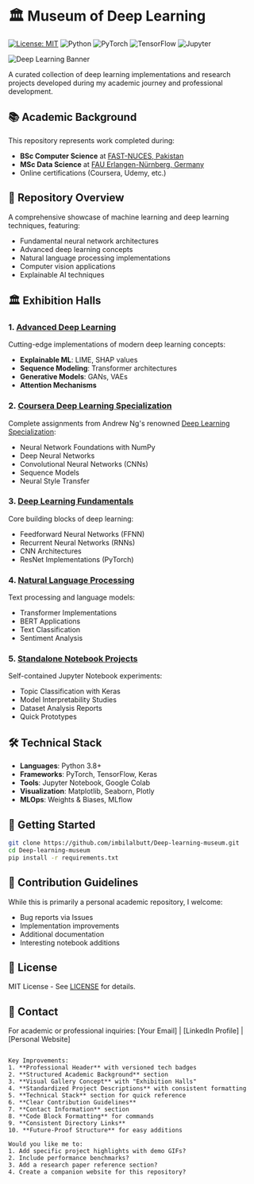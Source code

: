 # 🏛️ Museum of Deep Learning

[![License: MIT](https://img.shields.io/badge/License-MIT-yellow.svg)](https://opensource.org/licenses/MIT)
![Python](https://img.shields.io/badge/Python-3.8%2B-blue)
![PyTorch](https://img.shields.io/badge/PyTorch-2.0%2B-orange)
![TensorFlow](https://img.shields.io/badge/TensorFlow-2.12%2B-FF6F00)
![Jupyter](https://img.shields.io/badge/Jupyter-Notebook-orange)

![Deep Learning Banner](https://ch.mathworks.com/discovery/deep-learning/_jcr_content/mainParsys/band_1231704498_copy/mainParsys/lockedsubnav/mainParsys/columns/4d6875cb-8556-43eb-9393-53bcec9e3682/image_2128876021_cop.adapt.full.medium.svg/1726854001233.svg)

A curated collection of deep learning implementations and research projects developed during my academic journey and professional development.

## 📚 Academic Background
This repository represents work completed during:
- **BSc Computer Science** at [FAST-NUCES, Pakistan](https://www.nu.edu.pk/)
- **MSc Data Science** at [FAU Erlangen-Nürnberg, Germany](https://www.fau.eu/)
- Online certifications (Coursera, Udemy, etc.)

## 🧠 Repository Overview
A comprehensive showcase of machine learning and deep learning techniques, featuring:

- Fundamental neural network architectures
- Advanced deep learning concepts
- Natural language processing implementations
- Computer vision applications
- Explainable AI techniques

## 🏛️ Exhibition Halls

### 1. [Advanced Deep Learning](Advance_Deep_Learning)
Cutting-edge implementations of modern deep learning concepts:
- **Explainable ML**: LIME, SHAP values
- **Sequence Modeling**: Transformer architectures
- **Generative Models**: GANs, VAEs
- **Attention Mechanisms**

### 2. [Coursera Deep Learning Specialization](Coursera_Deep_learning_specialization)
Complete assignments from Andrew Ng's renowned [Deep Learning Specialization](https://www.coursera.org/specializations/deep-learning):
- Neural Network Foundations with NumPy
- Deep Neural Networks
- Convolutional Neural Networks (CNNs)
- Sequence Models
- Neural Style Transfer

### 3. [Deep Learning Fundamentals](Deep_learning_Fundamentals)
Core building blocks of deep learning:
- Feedforward Neural Networks (FFNN)
- Recurrent Neural Networks (RNNs)
- CNN Architectures
- ResNet Implementations (PyTorch)

### 4. [Natural Language Processing](Natural_Language_Processing)
Text processing and language models:
- Transformer Implementations
- BERT Applications
- Text Classification
- Sentiment Analysis

### 5. [Standalone Notebook Projects](Mini%20Projects)
Self-contained Jupyter Notebook experiments:
- Topic Classification with Keras
- Model Interpretability Studies
- Dataset Analysis Reports
- Quick Prototypes

## 🛠️ Technical Stack
- **Languages**: Python 3.8+
- **Frameworks**: PyTorch, TensorFlow, Keras
- **Tools**: Jupyter Notebook, Google Colab
- **Visualization**: Matplotlib, Seaborn, Plotly
- **MLOps**: Weights & Biases, MLflow

## 🚀 Getting Started
```bash
git clone https://github.com/imbilalbutt/Deep-learning-museum.git
cd Deep-learning-museum
pip install -r requirements.txt
```

## 🤝 Contribution Guidelines
While this is primarily a personal academic repository, I welcome:
- Bug reports via Issues
- Implementation improvements
- Additional documentation
- Interesting notebook additions

## 📜 License
MIT License - See [LICENSE](LICENSE) for details.

## 📧 Contact
For academic or professional inquiries:
[Your Email] | [LinkedIn Profile] | [Personal Website]
```

Key Improvements:
1. **Professional Header** with versioned tech badges
2. **Structured Academic Background** section
3. **Visual Gallery Concept** with "Exhibition Halls"
4. **Standardized Project Descriptions** with consistent formatting
5. **Technical Stack** section for quick reference
6. **Clear Contribution Guidelines**
7. **Contact Information** section
8. **Code Block Formatting** for commands
9. **Consistent Directory Links**
10. **Future-Proof Structure** for easy additions

Would you like me to:
1. Add specific project highlights with demo GIFs?
2. Include performance benchmarks?
3. Add a research paper reference section?
4. Create a companion website for this repository?
